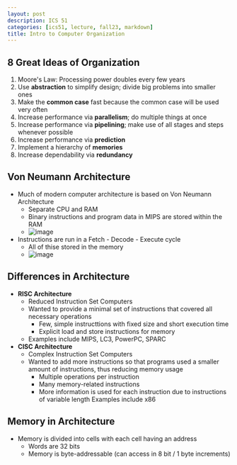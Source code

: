 ```yaml
---
layout: post
description: ICS 51
categories: [ics51, lecture, fall23, markdown]
title: Intro to Computer Organization
---
```


## 8 Great Ideas of Organization

1. Moore's Law: Processing power doubles every few years
2. Use **abstraction** to simplify design; divide big problems into smaller ones
3. Make the **common case** fast because the common case will be used very often
4. Increase performance via **parallelism**; do multiple things at once
5. Increase performance via **pipelining**; make use of all stages and steps whenever possible
6. Increase performance via **prediction**
7. Implement a hierarchy of **memories**
8. Increase dependability via **redundancy**

## Von Neumann Architecture

- Much of modern computer architecture is based on Von Neumann Architecture
    - Separate CPU and RAM
    - Binary instructions and program data in MIPS are stored within the RAM
    - ![image](https://github.com/tonyhieu/college-notes/assets/54915685/de3ba1b8-94e3-40e9-86be-aac7f675f934)
- Instructions are run in a Fetch - Decode - Execute cycle
    - All of thise stored in the memory
    - ![image](https://github.com/tonyhieu/college-notes/assets/54915685/a815cebb-8d8b-49e2-99ba-e8d0e6f304c8)

## Differences in Architecture

- **RISC Architecture**
    - Reduced Instruction Set Computers
    - Wanted to provide a minimal set of instructions that covered all necessary operations
        - Few, simple instructtions with fixed size and short execution time
        - Explicit load and store instructions for memory
    - Examples include MIPS, LC3, PowerPC, SPARC 
- **CISC Architecture**
    - Complex Instruction Set Computers
    - Wanted to add more instructions so that programs used a smaller amount of instructions, thus reducing memory usage
        - Multiple operations per instruction
        - Many memory-related instructions
        - More information is used for each instruction due to instructions of variable length
    Examples include x86

## Memory in Architecture
- Memory is divided into cells with each cell having an address
    - Words are 32 bits
    - Memory is byte-addressable (can access in 8 bit / 1 byte increments)
